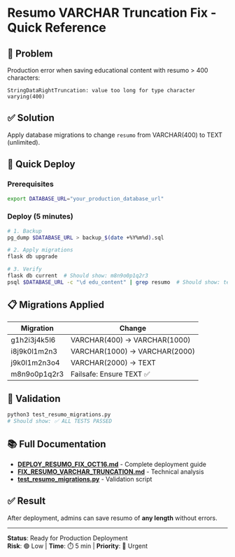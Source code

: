 # Resumo VARCHAR Truncation Fix - Quick Reference

## 🚨 Problem
Production error when saving educational content with resumo > 400 characters:
```
StringDataRightTruncation: value too long for type character varying(400)
```

## ✅ Solution
Apply database migrations to change `resumo` from VARCHAR(400) to TEXT (unlimited).

## 🚀 Quick Deploy

### Prerequisites
```bash
export DATABASE_URL="your_production_database_url"
```

### Deploy (5 minutes)
```bash
# 1. Backup
pg_dump $DATABASE_URL > backup_$(date +%Y%m%d).sql

# 2. Apply migrations
flask db upgrade

# 3. Verify
flask db current  # Should show: m8n9o0p1q2r3
psql $DATABASE_URL -c "\d edu_content" | grep resumo  # Should show: text
```

## 📋 Migrations Applied

| Migration | Change |
|-----------|--------|
| g1h2i3j4k5l6 | VARCHAR(400) → VARCHAR(1000) |
| i8j9k0l1m2n3 | VARCHAR(1000) → VARCHAR(2000) |
| j9k0l1m2n3o4 | VARCHAR(2000) → TEXT |
| m8n9o0p1q2r3 | Failsafe: Ensure TEXT ✅ |

## 🧪 Validation

```bash
python3 test_resumo_migrations.py
# Should show: ✅ ALL TESTS PASSED
```

## 📚 Full Documentation

- **[DEPLOY_RESUMO_FIX_OCT16.md](DEPLOY_RESUMO_FIX_OCT16.md)** - Complete deployment guide
- **[FIX_RESUMO_VARCHAR_TRUNCATION.md](FIX_RESUMO_VARCHAR_TRUNCATION.md)** - Technical analysis
- **[test_resumo_migrations.py](test_resumo_migrations.py)** - Validation script

## ✅ Result
After deployment, admins can save resumo of **any length** without errors.

---
**Status**: Ready for Production Deployment  
**Risk**: 🟢 Low | **Time**: ⏱️ 5 min | **Priority**: 🔴 Urgent
